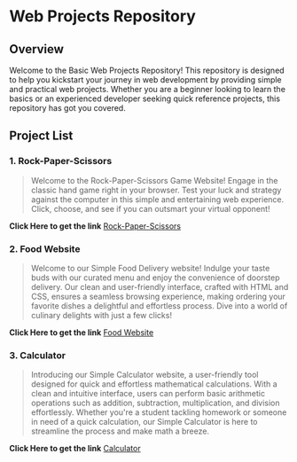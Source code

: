 # Web Projects Repository

## Overview
Welcome to the Basic Web Projects Repository! This repository is designed to help you kickstart your journey in web development by providing simple and practical web projects. Whether you are a beginner looking to learn the basics or an experienced developer seeking quick reference projects, this repository has got you covered.

## Project List
###  1. Rock-Paper-Scissors
> Welcome to the Rock-Paper-Scissors Game Website! Engage in the classic hand game right in your browser. Test your luck and strategy against the computer in this simple and entertaining web experience. Click, choose, and see if you can outsmart your virtual opponent!

**Click Here to get the link**
[Rock-Paper-Scissors](https://neeldudhat.github.io/Web-Projects/rock-paper-scissor/)

###  2. Food Website
> Welcome to our Simple Food Delivery website! Indulge your taste buds with our curated menu and enjoy the convenience of doorstep delivery. Our clean and user-friendly interface, crafted with HTML and CSS, ensures a seamless browsing experience, making ordering your favorite dishes a delightful and effortless process. Dive into a world of culinary delights with just a few clicks!

**Click Here to get the link**
[Food Website](https://neeldudhat.github.io/Web-Projects/Food%20Website/)

###  3. Calculator
> Introducing our Simple Calculator website, a user-friendly tool designed for quick and effortless mathematical calculations. With a clean and intuitive interface, users can perform basic arithmetic operations such as addition, subtraction, multiplication, and division effortlessly. Whether you're a student tackling homework or someone in need of a quick calculation, our Simple Calculator is here to streamline the process and make math a breeze.

**Click Here to get the link**
[Calculator](https://neeldudhat.github.io/Web-Projects/Calculator/)
